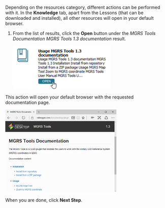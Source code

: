 Depending on the resources category, different actions can be performed with it.
In the **Knowledge** tab, apart from the Lessons (that can be downloaded and
installed), all other resources will open in your default browser.

1. From the list of results, click the **Open** button  under the *MGRS
Tools Documentation MGRS Tools 1.3 documentation* result.

    ![open_documentation.png](open_documentation.png)

This action will open your default browser with the requested documentation page.

![documentation_in_browser.png](documentation_in_browser.png)

When you are done, click **Next Step**.